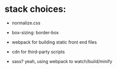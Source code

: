 # stack choices:

- normalize.css
- box-sizing: border-box

- webpack for building static front end files
- cdn for third-party scripts

- sass? yeah, using webpack to watch/build/minify